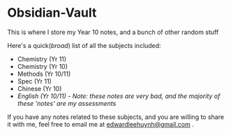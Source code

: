 # Obsidian-Vault

This is where I store my Year 10 notes, and a bunch of other random stuff

Here's a quick(*broad*) list of all the subjects included:

- Chemistry (Yr 11)
- Chemistry (Yr 10)
- Methods (Yr 10/11)
- Spec (Yr 11)
- Chinese (Yr 10)
- *English (Yr 10/11) - Note: these notes are very bad, and the majority of these 'notes' are my assessments*

If you have any notes related to these subjects, and you are willing to share it with me, feel free to email me at edwardleehuynh@gmail.com .
